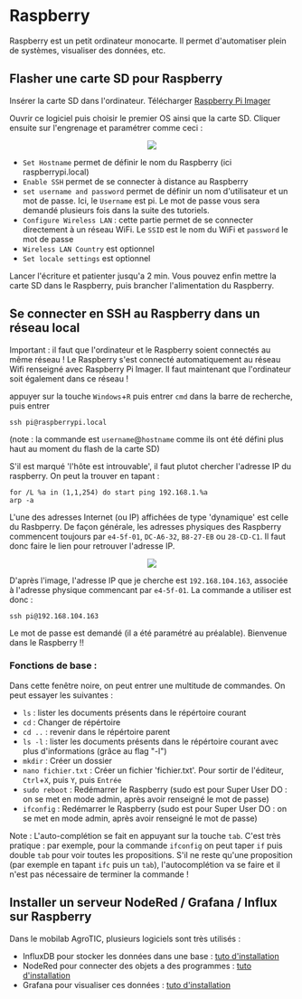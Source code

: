 # Raspberry

Raspberry est un petit ordinateur monocarte. Il permet d'automatiser plein de systèmes, visualiser des données, etc. 

## Flasher une carte SD pour Raspberry

Insérer la carte SD dans l'ordinateur.
Télécharger [Raspberry Pi Imager](https://downloads.raspberrypi.org/imager/imager_latest.exe)

Ouvrir ce logiciel puis choisir le premier OS ainsi que la carte SD. Cliquer ensuite sur l'engrenage et paramétrer comme ceci : 

<p align="center">
  <img src="https://user-images.githubusercontent.com/24956276/170987045-2e109392-74fc-4108-ad41-e181b20df4a6.png">
</p>

- ```Set Hostname``` permet de définir le nom du Raspberry (ici raspberrypi.local)
- ```Enable SSH``` permet de se connecter à distance au Raspberry
- ```set username and password``` permet de définir un nom d'utilisateur et un mot de passe. Ici, le ```Username``` est pi. Le mot de passe vous sera demandé plusieurs fois dans la suite des tutoriels.
- ```Configure Wireless LAN``` : cette partie permet de se connecter directement à un réseau WiFi. Le ```SSID``` est le nom du WiFi et ```password``` le mot de passe
- ```Wireless LAN Country``` est optionnel
- ```Set locale settings``` est optionnel

Lancer l'écriture et patienter jusqu'a 2 min. Vous pouvez enfin mettre la carte SD dans le Raspberry, puis brancher l'alimentation du Raspberry.

## Se connecter en SSH au Raspberry dans un réseau local

Important : il faut que l'ordinateur et le Raspberry soient connectés au même réseau ! Le Raspberry s'est connecté automatiquement au réseau Wifi renseigné avec Raspberry Pi Imager. Il faut maintenant que l'ordinateur soit également dans ce réseau !

appuyer sur la touche ```Windows```+```R``` puis entrer ```cmd``` dans la barre de recherche, puis entrer 

    ssh pi@raspberrypi.local

(note : la commande est ```username```@```hostname``` comme ils ont été défini plus haut au moment du flash de la carte SD)

S'il est marqué 'l'hôte est introuvable', il faut plutot chercher l'adresse IP du raspberry. On peut la trouver en tapant :

    for /L %a in (1,1,254) do start ping 192.168.1.%a
    arp -a
    
L'une des adresses Internet (ou IP) affichées de type 'dynamique' est celle du Rasbperry. De façon générale, les adresses physiques des Raspberry commencent toujours par ```e4-5f-01```, ```DC-A6-32```, ```B8-27-EB``` ou ```28-CD-C1```. Il faut donc faire le lien pour retrouver l'adresse IP.

<p align="center">
  <img src="https://user-images.githubusercontent.com/24956276/171141408-7703d013-2f3f-4543-9d85-f77c418300b1.png">
</p>

D'après l'image, l'adresse IP que je cherche est ```192.168.104.163```, associée à l'adresse physique commencant par ```e4-5f-01```. La commande a utiliser est donc : 

    ssh pi@192.168.104.163

Le mot de passe est demandé (il a été paramétré au préalable). Bienvenue dans le Raspberry !!

### Fonctions de base : 

Dans cette fenêtre noire, on peut entrer une multitude de commandes. On peut essayer les suivantes : 
 - ```ls``` : lister les documents présents dans le répértoire courant
 - ```cd``` : Changer de répértoire
 - ```cd ..``` : revenir dans le répértoire parent
 - ```ls -l``` : lister les documents présents dans le répértoire courant avec plus d'informations (grâce au flag "-l")
 - ```mkdir``` : Créer un dossier
 - ```nano fichier.txt``` : Créer un fichier 'fichier.txt'. Pour sortir de l'éditeur, ```Ctrl```+```X```, puis ```Y```, puis ```Entrée``` 
 - ```sudo reboot``` : Redémarrer le Raspberry (sudo est pour Super User DO : on se met en mode admin, après avoir renseigné le mot de passe)
 - ```ifconfig``` : Redémarrer le Raspberry (sudo est pour Super User DO : on se met en mode admin, après avoir renseigné le mot de passe)

Note : L'auto-complétion se fait en appuyant sur la touche ```tab```. C'est très pratique : par exemple, pour la commande ```ifconfig``` on peut taper ```if``` puis double ```tab``` pour voir toutes les propositions. S'il ne reste qu'une proposition (par exemple en tapant ```ifc``` puis un ```tab```), l'autocomplétion va se faire et il n'est pas nécessaire de terminer la commande !

## Installer un serveur NodeRed / Grafana / Influx sur Raspberry

Dans le mobilab AgroTIC, plusieurs logiciels sont très utilisés : 

- InfluxDB pour stocker les données dans une base : [tuto d'installation](https://github.com/simmoinard/Mobilab-AgroTIC/blob/main/Raspberry/InfluxDB/README.md)
- NodeRed pour connecter des objets a des programmes : [tuto d'installation](https://github.com/simmoinard/Mobilab-AgroTIC/blob/main/Raspberry/NodeRed/README.md)
- Grafana pour visualiser ces données : [tuto d'installation](https://github.com/simmoinard/Mobilab-AgroTIC/blob/main/Raspberry/Grafana/README.md)

